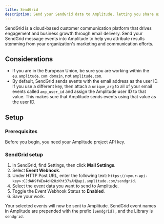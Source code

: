 ```yaml
---
title: SendGrid
description: Send your SendGrid data to Amplitude, letting you share user data in real time.
---
```



SendGrid is a cloud-based customer communication platform that drives engagement and business growth through email delivery. Send your SendGrid message events into Amplitude to help you attribute results stemming from your organization's marketing and communication efforts.

## Considerations

- If you are in the European Union, be sure you are working within the `eu.amplitude.com domain`, not `amplitude.com`.
- By default, SendGrid sends events with the email address as the user ID. If you use a different key, then attach a `unique_arg` to all of your email events called `amp_user_id` and assign the Amplitude user ID to that value. This makes sure that Amplitude sends events using that value as the user ID.

## Setup

### Prerequisites

Before you begin, you need your Amplitude project API key. 

### SendGrid setup

1. In SendGrid, find Settings, then click **Mail Settings**.
2. Select **Event Webhook**.
3. Under HTTP Post URL, enter the following text: `https://<your-api-key>:CJdAK9fWEn4dH2UzKht37sAM@api.amplitude.com/sendgrid`.
4. Select the event data you want to send to Amplitude.
5. Toggle the Event Webhook Status to **Enabled**.
6. Save your work. 

Your selected events will now be sent to Amplitude. SendGrid event names in Amplitude are prepended with the prefix `[Sendgrid]` , and the Library is `sendgrid`.
